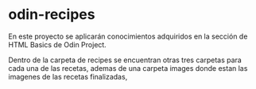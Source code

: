 # odin-recipes
En este proyecto se aplicarán conocimientos adquiridos en la sección de HTML Basics de Odin Project.

Dentro de la carpeta de recipes se encuentran otras tres carpetas para cada una de las recetas, ademas de una carpeta images
donde estan las imagenes de las recetas finalizadas,